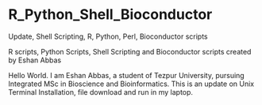 # R_Python_Shell_Bioconductor
Update, Shell Scripting, R, Python, Perl, Bioconductor scripts

R scripts, Python Scripts, Shell Scripting and Bioconductor scripts created by Eshan Abbas

Hello World. 
I am Eshan Abbas, a student of Tezpur University, pursuing Integrated MSc in Bioscience and Bioinformatics.
This is an update on Unix Terminal Installation, file download and run in my laptop. 
